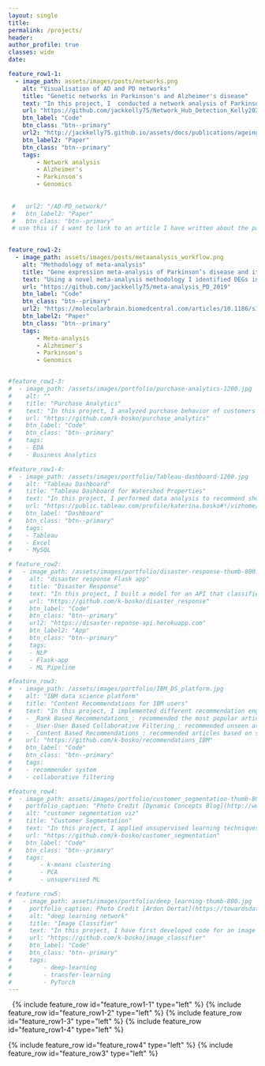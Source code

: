 ```yaml
---
layout: single
title:
permalink: /projects/
header:
author_profile: true
classes: wide
date:

feature_row1-1:
  - image_path: assets/images/posts/networks.png
    alt: "Visualisation of AD and PD networks"
    title: "Genetic networks in Parkinson's and Alzheimer's disease"
    text: "In this project, I  conducted a network analysis of Parkinson's and Alzheimer's disease based on their gene expressions in blood. Modules, important hub genes and transcription factors that were not preserved between disease and healthy networks were identified. This work demonstrated that PD and AD share common disrupted genetics and identified novel pathways, hub genes and TFs that may be new areas for mechanistic study and important targets in both diseases. Read the paper [[here](http://jackkelly75.github.io/files/aging_preprint.pdf)]"
    url: "https://github.com/jackkelly75/Network_Hub_Detection_Kelly2020"
    btn_label: "Code"
    btn_class: "btn--primary"
    url2: "http://jackkelly75.github.io/assets/docs/publications/ageing_networks.pdf"
    btn_label2: "Paper"
    btn_class: "btn--primary"
    tags: 
        - Network analysis
        - Alzheimer's
        - Parkinson's
        - Genomics
        
       
 #   url2: "/AD-PD_network/"
 #   btn_label2: "Paper"
 #   btn_class: "btn--primary"
 # use this if i want to link to an article I have written about the paper
        

feature_row1-2:
  - image_path: assets/images/posts/metaanalysis_workflow.png
    alt: "Methodology of meta-analysis"
    title: "Gene expression meta-analysis of Parkinson’s disease and its relationship with Alzheimer’s disease"
    text: "Using a novel meta-analysis methodology I identified DEGs in PD brain transcriptomics data. 1046 DEGs were identified of which a majority (>70%) were downregulated. The perturbed pathways include mitochondrial dysfunction and oxidative stress, and YWHAZ and other genes coding 14–3-3 proteins are highlighted. AD and PD show a significant overlap in DEGs, of which >99% were differentially expressed in the same direction and identifies novel genes, pathways and upstream regulators which may be important targets for therapy in both diseases."
    url: "https://github.com/jackkelly75/meta-analysis_PD_2019"
    btn_label: "Code"
    btn_class: "btn--primary"
    url2: "https://molecularbrain.biomedcentral.com/articles/10.1186/s13041-019-0436-5"
    btn_label2: "Paper"
    btn_class: "btn--primary"
    tags: 
        - Meta-analysis
        - Alzheimer's
        - Parkinson's
        - Genomics


#feature_row1-3:
#  - image_path: /assets/images/portfolio/purchase-analytics-1200.jpg
#    alt: ""
#    title: "Purchase Analytics"
#    text: "In this project, I analyzed purchase behavior of customers that bought 5 different brands of chocolate bars in a physical FMCG store during 2 years. In total, they made 58,693 transactions, captured through the loyalty cards they used at checkout. Based on the results of customer segmentation, I explored the segments sizes and answered the following business questions: 1. How often do people from different segments visit the store? 2. What brand do customer segments prefer on average? 3. How much revenue each customer segment brings?"
#    url: "https://github.com/k-bosko/purchase_analytics"
#    btn_label: "Code"
#    btn_class: "btn--primary"
#    tags: 
#    - EDA
#    - Business Analytics

#feature_row1-4:
#  - image_path: /assets/images/portfolio/Tableau-dashboard-1200.jpg
#    alt: "Tableau Dashboard"
#    title: "Tableau Dashboard for Watershed Properties"
#    text: "In this project, I performed data analysis to recommend short-term renting strategy for Watershed, a residential rental properties firm. To do this, I extracted relevant data from a real estate MySQL database, analyzed data in Excel to identify the best opportunities to increase revenue and maximize profits and created a Tableau dashboard to show the results of a sensitivity analysis."
#    url: "https://public.tableau.com/profile/katerina.bosko#!/vizhome/Bosko_dashboardforWatershedproperties/FinalDashboard"
#    btn_label: "Dashboard"
#    btn_class: "btn--primary"
#    tags: 
#    - Tableau
#    - Excel
#    - MySQL

# feature_row2:
#   - image_path: /assets/images/portfolio/disaster-response-thumb-800.jpg
#     alt: "disaster response Flask app"
#     title: "Disaster Response"
#     text: "In this project, I built a model for an API that classifies disaster messages. The datasets provided by Figure Eight contain real messages sent during disaster events and their respective categories. The task was to train the supervised ML classifier to automate categorization of the new messages so that different disaster relief agencies would receive only relevant ones. The model was then deployed as a Python Flask app to Heroku."
#     url: "https://github.com/k-bosko/disaster_response"
#     btn_label: "Code"
#     btn_class: "btn--primary"
#     url2: "https://disaster-reponse-api.herokuapp.com"
#     btn_label2: "App"
#     btn_class: "btn--primary"
#     tags: 
#     - NLP
#     - Flask-app
#     - ML Pipeline

#feature_row3:
#  - image_path: /assets/images/portfolio/IBM_DS_platform.jpg
#    alt: "IBM data science platform"
#    title: "Content Recommendations for IBM users"
#    text: "In this project, I implemented different recommendation engines for users of the IBM Watson Studio platform. <br>
#    - _Rank Based Recommendations_: recommended the most popular articles based on the highest user interactions <br>
#    - _User-User Based Collaborative Filtering_: recommended unseen articles that were viewed by most similar users <br>
#    - _Content Based Recommendations_: recommended articles based on similarity of content <br>"
#    url: "https://github.com/k-bosko/recommendations_IBM"
#    btn_label: "Code"
#    btn_class: "btn--primary"
#    tags: 
#    - recommender system
#    - collaborative filtering

#feature_row4:
#  - image_path: assets/images/portfolio/customer_segmentation-thumb-800-light.jpg
#    portfolio_caption: "Photo Credit [Dynamic Concepts Blog](http://www.dynamic-concepts.nl/en/segmentation/)"
#    alt: "customer segmentation viz"
#    title: "Customer Segmentation"
#    text: "In this project, I applied unsupervised learning techniques to identify segments of the population that form the core customer base for a mail-order sales company in Germany. I worked with real-life data provided by Bertelsmann partners AZ Direct and Arvato Finance Solution. Prior to applying the machine learning methods, I assessed and cleaned the data in order to convert the data into a usable form."
#    url: "https://github.com/k-bosko/customer_segmentation"
#    btn_label: "Code"
#    btn_class: "btn--primary"
#    tags: 
#        - k-means clustering
#        - PCA
#        - unsupervised ML

# feature_row5:
#   - image_path: assets/images/portfolio/deep_learning-thumb-800.jpg
#     portfolio_caption: Photo Credit [Ardon Dertat](https://towardsdatascience.com/applied-deep-learning-part-1-artificial-neural-networks-d7834f67a4f6)
#     alt: "deep learning network"
#     title: "Image Classifier"
#     text: "In this project, I have first developed code for an image classifier built with PyTorch in Jupyter Notebook, then converted it into a command line application. The application allows you to choose one of the pretrained architectures, specify different hyperparameters (learning rate, hidden layers, epochs) and use either GPU or CPU for training. I also implemented saving the checkpoints so that you can continue training if stopped. Image Classifier predicts 102 flower categories. "
#     url: "https://github.com/k-bosko/image_classifier"
#     btn_label: "Code"
#     btn_class: "btn--primary"
#     tags: 
#         - deep-learning
#         - transfer-learning
#         - PyTorch
---
```





&nbsp;
{% include feature_row id="feature_row1-1" type="left" %}
{% include feature_row id="feature_row1-2" type="left" %}
{% include feature_row id="feature_row1-3" type="left" %}
{% include feature_row id="feature_row1-4" type="left" %}
<!-- {% include feature_row id="feature_row2" type="left" %} -->
{% include feature_row id="feature_row4" type="left" %}
{% include feature_row id="feature_row3" type="left" %}
<!-- {% include feature_row id="feature_row5" type="left" %} -->

